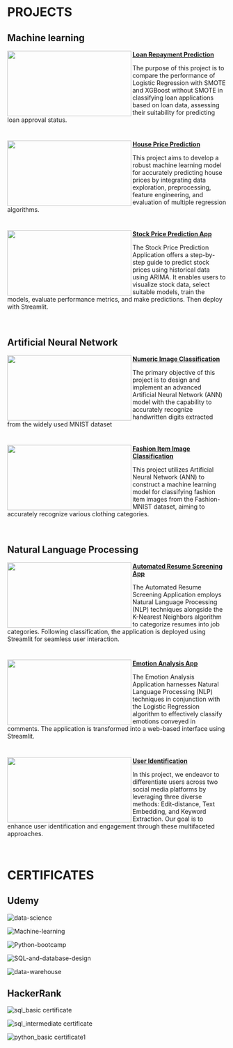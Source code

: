 # PROJECTS
## Machine learning

<a href="https://github.com/tuanng1102/loan-repayment-prediction"> <img align="left" width="285" height="150" src="https://storage.googleapis.com/production-payrup-assets/post/107-1661768972-658-post.jpg"> **[Loan Repayment Prediction](https://github.com/tuanng1102/loan-repayment-prediction)**

The purpose of this project is to compare the performance of Logistic Regression with SMOTE and XGBoost without SMOTE in classifying loan applications based on loan data, assessing their suitability for predicting loan approval status.


#

<a href="https://github.com/tuanng1102/house-price-prediction"> <img align="left" width="285" height="150" src="https://img.freepik.com/free-vector/credit-score-flat-composition-with-cityscape-background-doodle-human-characters-with-coins-new-house-vector-illustration_1284-83827.jpg?t=st=1713581157~exp=1713584757~hmac=023bcc058c6505bf2a4d5e4e918f9d15732975acbdf728ba61cf4123a045a922&w=826"> **[House Price Prediction](https://github.com/tuanng1102/house-price-prediction)**

This project aims to develop a robust machine learning model for accurately predicting house prices by integrating data exploration, preprocessing, feature engineering, and evaluation of multiple regression algorithms.

#

<a href="https://github.com/tuanng1102/stock-price-prediction-app"> <img align="left" width="285" height="150" src="https://img.freepik.com/premium-vector/stock-market-analysis-concept_23-2148604771.jpg?w=740"> **[Stock Price Prediction App](https://github.com/tuanng1102/stock-price-prediction-app)**

The Stock Price Prediction Application offers a step-by-step guide to predict stock prices using historical data using ARIMA. It enables users to visualize stock data, select suitable models, train the models, evaluate performance metrics, and make predictions. Then deploy with Streamlit.

<br />

## Artificial Neural Network

<a href="https://github.com/tuanng1102/numeric-image-classification"> <img align="left" width="285" height="150" src="https://production-media.paperswithcode.com/datasets/MNIST-0000000001-2e09631a_09liOmx.jpg"> **[Numeric Image Classification](https://github.com/tuanng1102/numeric-image-classification)**

The primary objective of this project is to design and implement an advanced Artificial Neural Network (ANN) model with the capability to accurately recognize handwritten digits extracted from the widely used MNIST dataset

#

<a href="https://github.com/tuanng1102/fashion-item-image-classification"> <img align="left" width="285" height="150" src="https://repository-images.githubusercontent.com/551880225/63622c63-717c-4b14-8a18-d750e395f484"> **[Fashion Item Image Classification](https://github.com/tuanng1102/fashion-item-image-classification)**

This project utilizes Artificial Neural Network (ANN) to construct a machine learning model for classifying fashion item images from the Fashion-MNIST dataset, aiming to accurately recognize various clothing categories.

<br />

## Natural Language Processing

<a href="https://github.com/tuanng1102/resume-screening-app"> <img align="left" width="285" height="150" src="https://www.recruiterslineup.com/wp-content/uploads/2022/06/resume-screening-software.png"> **[Automated Resume Screening App](https://github.com/tuanng1102/resume-screening-app)**

The Automated Resume Screening Application employs Natural Language Processing (NLP) techniques alongside the K-Nearest Neighbors algorithm to categorize resumes into job categories. Following classification, the application is deployed using Streamlit for seamless user interaction.


#

<a href="https://github.com/tuanng1102/emotion-detection-app"> <img align="left" width="285" height="150" src="https://img.freepik.com/premium-vector/collection-cute-emoticons-reaction-social-media-set-mixed-feeling_90099-587.jpg?w=900"> **[Emotion Analysis App](https://github.com/tuanng1102/emotion-detection-app)**

The Emotion Analysis Application harnesses Natural Language Processing (NLP) techniques in conjunction with the Logistic Regression algorithm to effectively classify emotions conveyed in comments. The application is transformed into a web-based interface using Streamlit.

#

<a href="https://github.com/tuanng1102/user-identification"> <img align="left" width="285" height="150" src="https://www.scnsoft.com/blog-pictures/information-security/session-mapping-for-user-identification-01.png"> **[User Identification](https://github.com/tuanng1102/user-identification)**

In this project, we endeavor to differentiate users across two social media platforms by leveraging three diverse methods: Edit-distance, Text Embedding, and Keyword Extraction. Our goal is to enhance user identification and engagement through these multifaceted approaches.


<br />

# CERTIFICATES
## Udemy

![data-science](https://github.com/tuanng1102/Certificates/assets/147653892/800c30bd-99c4-4d3d-9c20-7e72b94a8e2a)

![Machine-learning](https://github.com/tuanng1102/Certificates/assets/147653892/19ac36c2-4055-4e79-9bb0-d59b9bf1a995)

![Python-bootcamp](https://github.com/tuanng1102/Certificates/assets/147653892/3723c61f-7b88-420d-b6ce-960163741bf2)

![SQL-and-database-design](https://github.com/tuanng1102/Certificates/assets/147653892/4bb3a096-fa79-4b7c-a672-0ab5a992b041)

![data-warehouse](https://github.com/tuanng1102/Certificates/assets/147653892/b9c026c2-499d-4ea4-88ed-d1f576023947)

## HackerRank

![sql_basic certificate](https://github.com/tuanng1102/Certificates/assets/147653892/7adc989a-8c33-4d2f-8a3a-589f81f45da4)

![sql_intermediate certificate](https://github.com/tuanng1102/Certificates/assets/147653892/2c5cee75-221a-476d-8628-1294dfb8da3d)

![python_basic certificate1](https://github.com/tuanng1102/Certificates/assets/147653892/1755ab88-8951-46f1-8490-155bccdeaf0a)

